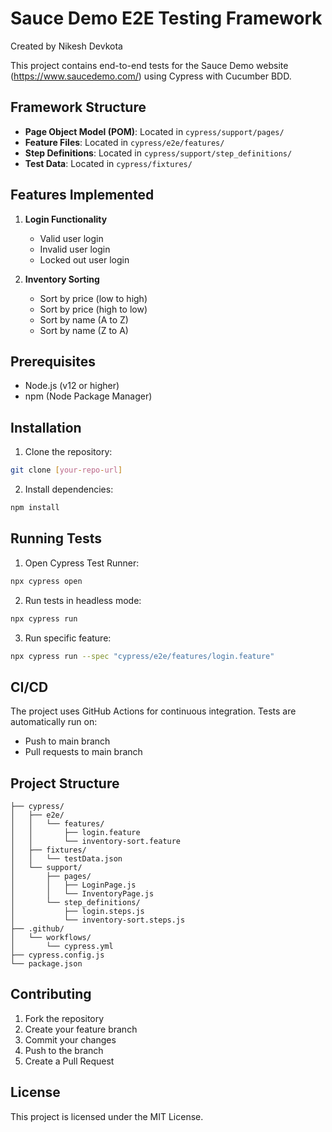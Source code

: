 # Sauce Demo E2E Testing Framework

Created by Nikesh Devkota

This project contains end-to-end tests for the Sauce Demo website (https://www.saucedemo.com/) using Cypress with Cucumber BDD.

## Framework Structure
- **Page Object Model (POM)**: Located in `cypress/support/pages/`
- **Feature Files**: Located in `cypress/e2e/features/`
- **Step Definitions**: Located in `cypress/support/step_definitions/`
- **Test Data**: Located in `cypress/fixtures/`

## Features Implemented
1. **Login Functionality**
   - Valid user login
   - Invalid user login
   - Locked out user login

2. **Inventory Sorting**
   - Sort by price (low to high)
   - Sort by price (high to low)
   - Sort by name (A to Z)
   - Sort by name (Z to A)

## Prerequisites
- Node.js (v12 or higher)
- npm (Node Package Manager)

## Installation
1. Clone the repository:
```bash
git clone [your-repo-url]
```

2. Install dependencies:
```bash
npm install
```

## Running Tests
1. Open Cypress Test Runner:
```bash
npx cypress open
```

2. Run tests in headless mode:
```bash
npx cypress run
```

3. Run specific feature:
```bash
npx cypress run --spec "cypress/e2e/features/login.feature"
```

## CI/CD
The project uses GitHub Actions for continuous integration. Tests are automatically run on:
- Push to main branch
- Pull requests to main branch

## Project Structure
```
├── cypress/
│   ├── e2e/
│   │   └── features/
│   │       ├── login.feature
│   │       └── inventory-sort.feature
│   ├── fixtures/
│   │   └── testData.json
│   └── support/
│       ├── pages/
│       │   ├── LoginPage.js
│       │   └── InventoryPage.js
│       └── step_definitions/
│           ├── login.steps.js
│           └── inventory-sort.steps.js
├── .github/
│   └── workflows/
│       └── cypress.yml
├── cypress.config.js
└── package.json
```

## Contributing
1. Fork the repository
2. Create your feature branch
3. Commit your changes
4. Push to the branch
5. Create a Pull Request

## License
This project is licensed under the MIT License. 